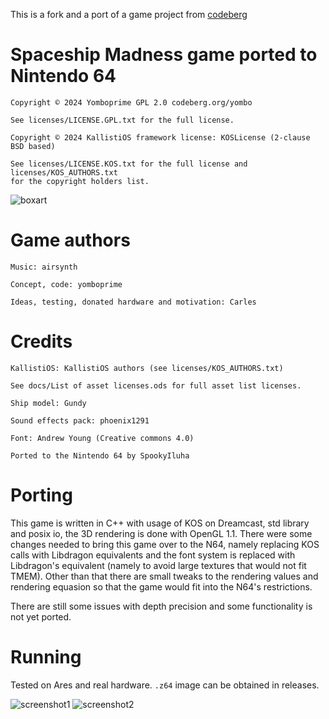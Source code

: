 This is a fork and a port of a game project from [codeberg](https://codeberg.org/yombo/smadness/src/branch/main/experiments/StarshipMadness)

# Spaceship Madness game ported to Nintendo 64

    Copyright © 2024 Yomboprime GPL 2.0 codeberg.org/yombo

    See licenses/LICENSE.GPL.txt for the full license.

    Copyright © 2024 KallistiOS framework license: KOSLicense (2-clause BSD based)

    See licenses/LICENSE.KOS.txt for the full license and licenses/KOS_AUTHORS.txt
    for the copyright holders list.

![boxart](https://github.com/user-attachments/assets/1bad9ee6-bf00-414a-81a3-b2d253abf95c)

# Game authors

    Music: airsynth

    Concept, code: yomboprime

    Ideas, testing, donated hardware and motivation: Carles


# Credits

    KallistiOS: KallistiOS authors (see licenses/KOS_AUTHORS.txt)

    See docs/List of asset licenses.ods for full asset list licenses.

    Ship model: Gundy

    Sound effects pack: phoenix1291

    Font: Andrew Young (Creative commons 4.0)

    Ported to the Nintendo 64 by SpookyIluha

# Porting

This game is written in C++ with usage of KOS on Dreamcast, std library and posix io, the 3D rendering is done with OpenGL 1.1.
There were some changes needed to bring this game over to the N64, namely replacing KOS calls with Libdragon equivalents and the font system is replaced with Libdragon's equivalent (namely to avoid large textures that would not fit TMEM). Other than that there are small tweaks to the rendering values and rendering equasion so that the game would fit into the N64's restrictions.

There are still some issues with depth precision and some functionality is not yet ported.

# Running

Tested on Ares and real hardware. ```.z64``` image can be obtained in releases.

![screenshot1](https://github.com/user-attachments/assets/6f814248-c631-436e-a257-8ef0542168d2)
![screenshot2](https://github.com/user-attachments/assets/83bb90aa-d378-45a4-bf83-d04d825e7949)



